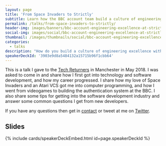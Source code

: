 ```yaml
---
layout: page
title: 'From Space Invaders to Strictly'
subtitle: Learn how the BBC account team build a culture of engineering excellence
permalink: /talks/from-space-invaders-to-strictly/
header-img: images/banners/bbc-account-engineering-excellence-at-strictly-scale.jpg
social-img: images/social/bbc-account-engineering-excellence-at-strictly-scale.jpg
thumbnail: /images/thumbnails/social/bbc-account-engineering-excellence-at-strictly-scale-thumb.jpg
categories:
  - talks
description: "How do you build a culture of engineering excellence within a development team? How do you ensure code quality for applications that get used by millions of people as soon as they're deployed to your production environment? Learn more in this talk."
speakerDeckId: '3903e9d8a5484132a15715b96f1cbb64'
---
```


This is a talk I gave to the [Tech Returners](https://techreturners.com/) in Manchester in May 2018. I was asked to come in and share how I first got into technology and software development, and how my career progressed. I share how my love of Space Invaders and an Atari VCS got me into computer programming, and how I went from videogames to building the authentication system at the BBC. I also share some tips for getting into the software development industry and answer some common questions I get from new developers.

If you have any questions then get in [contact](/contact) or tweet at me on [Twitter](https://twitter.com/marclittlemore).

## Slides

{% include cards/speakerDeckEmbed.html id=page.speakerDeckId %}
